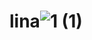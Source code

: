 # lina![1 (1)](https://user-images.githubusercontent.com/132947307/236923510-74392531-c6fa-4abd-a4a3-c280a7394fb7.jpg)
